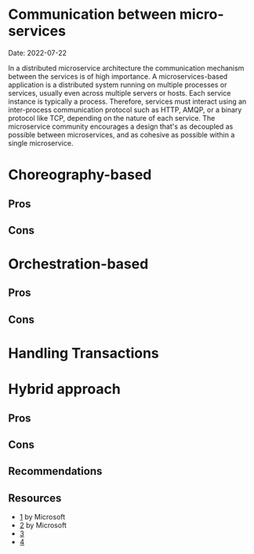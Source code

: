 # Communication between micro-services

Date: 2022-07-22

In a distributed microservice architecture the communication mechanism between the services is of high importance. A microservices-based application is a distributed system running on multiple processes or services, usually even across multiple servers or hosts. Each service instance is typically a process. Therefore, services must interact using an inter-process communication protocol such as HTTP, AMQP, or a binary protocol like TCP, depending on the nature of each service.
The microservice community encourages a design that's as decoupled as possible between microservices, and as cohesive as possible within a single microservice.
# Choreography-based 



## Pros

## Cons

# Orchestration-based 



## Pros

## Cons

# Handling Transactions

# Hybrid approach



## Pros

## Cons

## Recommendations


## Resources
- [1](https://docs.microsoft.com/en-us/dotnet/architecture/microservices/architect-microservice-container-applications/communication-in-microservice-architecture)  by Microsoft
- [2](https://docs.microsoft.com/en-us/dotnet/architecture/microservices/multi-container-microservice-net-applications/integration-event-based-microservice-communications) by Microsoft
- [3](https://blog.logrocket.com/methods-for-microservice-communication/) 
- [4](https://dzone.com/articles/how-to-make-microservices-communicate)
